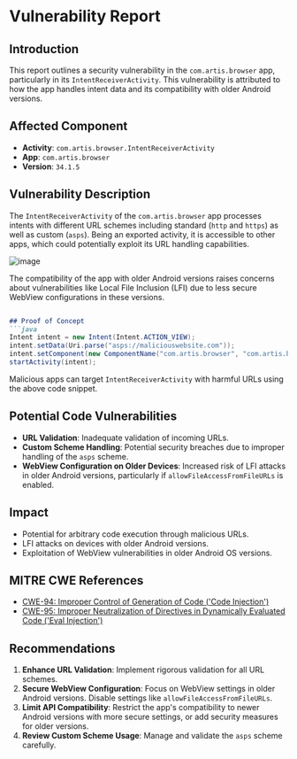
# Vulnerability Report

## Introduction
This report outlines a  security vulnerability in the `com.artis.browser` app, particularly in its `IntentReceiverActivity`. This vulnerability is attributed to how the app handles intent data and its compatibility with older Android versions.

## Affected Component
- **Activity**: `com.artis.browser.IntentReceiverActivity`
- **App**: `com.artis.browser`
- **Version**: `34.1.5`

## Vulnerability Description
The `IntentReceiverActivity` of the `com.artis.browser` app processes intents with different URL schemes including standard (`http` and `https`) as well as custom (`asps`). Being an exported activity, it is accessible to other apps, which could potentially exploit its URL handling capabilities.

![image](https://github.com/actuator/com.artis.browser/assets/78701239/3b6c9d17-a849-4171-83e0-fc3b34bb7a4d)

The compatibility of the app with older Android versions raises concerns about vulnerabilities like Local File Inclusion (LFI) due to less secure WebView configurations in these versions.
```markdown

## Proof of Concept
```java
Intent intent = new Intent(Intent.ACTION_VIEW);
intent.setData(Uri.parse("asps://maliciouswebsite.com"));
intent.setComponent(new ComponentName("com.artis.browser", "com.artis.browser.IntentReceiverActivity"));
startActivity(intent);
```
Malicious apps can target `IntentReceiverActivity` with harmful URLs using the above code snippet.

## Potential Code Vulnerabilities
- **URL Validation**: Inadequate validation of incoming URLs.
- **Custom Scheme Handling**: Potential security breaches due to improper handling of the `asps` scheme.
- **WebView Configuration on Older Devices**: Increased risk of LFI attacks in older Android versions, particularly if `allowFileAccessFromFileURLs` is enabled.

## Impact
- Potential for arbitrary code execution through malicious URLs.
- LFI attacks on devices with older Android versions.
- Exploitation of WebView vulnerabilities in older Android OS versions.

## MITRE CWE References
- [CWE-94: Improper Control of Generation of Code ('Code Injection')](https://cwe.mitre.org/data/definitions/94.html)
- [CWE-95: Improper Neutralization of Directives in Dynamically Evaluated Code ('Eval Injection')](https://cwe.mitre.org/data/definitions/95.html)

## Recommendations
1. **Enhance URL Validation**: Implement rigorous validation for all URL schemes.
2. **Secure WebView Configuration**: Focus on WebView settings in older Android versions. Disable settings like `allowFileAccessFromFileURLs`.
3. **Limit API Compatibility**: Restrict the app's compatibility to newer Android versions with more secure settings, or add security measures for older versions.
4. **Review Custom Scheme Usage**: Manage and validate the `asps` scheme carefully.
```

